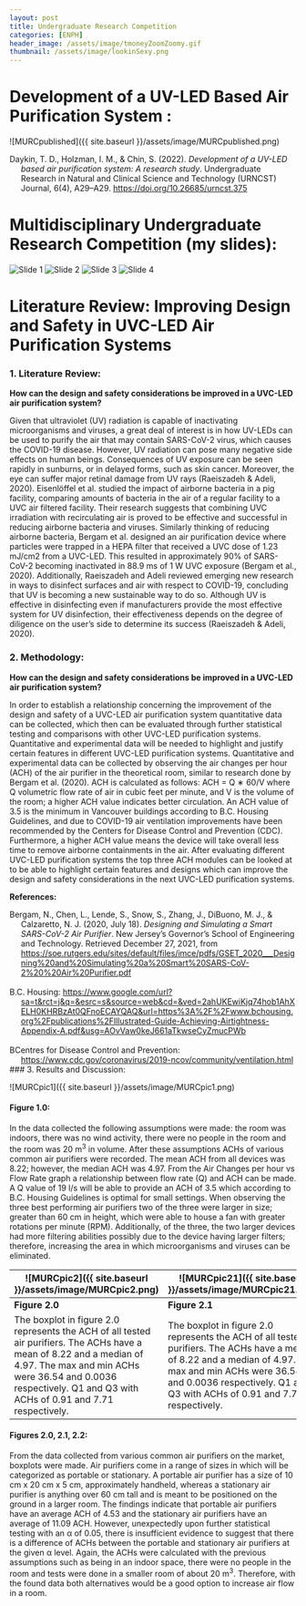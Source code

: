 ```yaml
---
layout: post
title: Undergraduate Research Competition
categories: [ENPH]
header_image: /assets/image/tmoneyZoomZoomy.gif
thumbnail: /assets/image/lookinSexy.png
---
```


<style>
    /* Other styles remain unchanged */

    /* Adjust the top margin of the posts container to push it down */
    .posts {
        margin-top: 35px; /* Add more space at the top of the posts container */
        width: 100%; /* Full width of the parent container */
        position: relative;
        z-index: 3; /* Above the background section but below the navigation and header */
    }

    /* Rest of your styles */
</style>

# Development of a UV-LED Based Air Purification System :

![MURCpublished]({{ site.baseurl }}/assets/image/MURCpublished.png)

<div style="margin-left: 20px; text-indent: -20px;">
  Daykin, T. D., Holzman, I. M., & Chin, S. (2022). <em>Development of a UV-LED based air purification system: A research study</em>. Undergraduate Research in Natural and Clinical Science and Technology (URNCST) Journal, 6(4), A29–A29. <a href="https://doi.org/10.26685/urncst.375">https://doi.org/10.26685/urncst.375</a>
</div>

# Multidisciplinary Undergraduate Research Competition (my slides):
![Slide 1](/assets/image/Slide1.png)
![Slide 2](/assets/image/Slide2.png)
![Slide 3](/assets/image/Slide3.png)
![Slide 4](/assets/image/Slide4.png)

# Literature Review: Improving Design and Safety in UVC-LED Air Purification Systems

### 1. Literature Review:
**How can the design and safety considerations be improved in a UVC-LED air purification system?**

Given that ultraviolet (UV) radiation is capable of inactivating microorganisms and viruses, a great deal of interest is in how UV-LEDs can be used to purify the air that may contain SARS-CoV-2 virus, which causes the COVID-19 disease. However, UV radiation can pose many negative side effects on human beings. Consequences of UV exposure can be seen rapidly in sunburns, or in delayed forms, such as skin cancer. Moreover, the eye can suffer major retinal damage from UV rays (Raeiszadeh & Adeli, 2020). Eisenlöffel et al. studied the impact of airborne bacteria in a pig facility, comparing amounts of bacteria in the air of a regular facility to a UVC air filtered facility. Their research suggests that combining UVC irradiation with recirculating air is proved to be effective and successful in reducing airborne bacteria and viruses. Similarly thinking of reducing airborne bacteria, Bergam et al. designed an air purification device where particles were trapped in a HEPA filter that received a UVC dose of 1.23 mJ/cm2 from a UVC-LED. This resulted in approximately 90% of SARS-CoV-2 becoming inactivated in 88.9 ms of 1 W UVC exposure (Bergam et al., 2020). Additionally, Raeiszadeh and Adeli reviewed emerging new research in ways to disinfect surfaces and air with respect to COVID-19, concluding that UV is becoming a new sustainable way to do so. Although UV is effective in disinfecting even if manufacturers provide the most effective system for UV disinfection, their effectiveness depends on the degree of diligence on the user’s side to determine its success (Raeiszadeh & Adeli, 2020).
### 2. Methodology:
**How can the design and safety considerations be improved in a UVC-LED air purification system?**

In order to establish a relationship concerning the improvement of the design and safety of a UVC-LED air purification system quantitative data can be collected, which then can be evaluated through further statistical testing and comparisons with other UVC-LED purification systems. Quantitative and experimental data will be needed to highlight and justify certain features in different UVC-LED purification systems. Quantitative and experimental data can be collected by observing the air changes per hour (ACH) of the air purifier in the theoretical room, similar to research done by Bergam et al. (2020). ACH is calculated as follows: ACH = Q ∗ 60/V where Q volumetric flow rate of air in cubic feet per minute, and V is the volume of the room; a higher ACH value indicates better circulation. An ACH value of 3.5 is the minimum in Vancouver buildings according to B.C. Housing Guidelines, and due to COVID-19 air ventilation improvements have been recommended by the Centers for Disease Control and Prevention (CDC). Furthermore, a higher ACH value means the device will take overall less time to remove airborne containments in the air. After evaluating different UVC-LED purification systems the top three ACH modules can be looked at to be able to highlight certain features and designs which can improve the design and safety considerations in the next UVC-LED purification systems.

**References:**
<div style="margin-left: 20px; text-indent: -20px;">
  Bergam, N., Chen, L., Lende, S., Snow, S., Zhang, J., DiBuono, M. J., & Calzaretto, N. J. (2020, July 18). <em>Designing and Simulating a Smart SARS-CoV-2 Air Purifier</em>. New Jersey’s Governor’s School of Engineering and Technology. Retrieved December 27, 2021, from <a href="https://soe.rutgers.edu/sites/default/files/imce/pdfs/GSET_2020___Designing%20and%20Simulating%20a%20Smart%20SARS-CoV-2%20%20Air%20Purifier.pdf">https://soe.rutgers.edu/sites/default/files/imce/pdfs/GSET_2020___Designing%20and%20Simulating%20a%20Smart%20SARS-CoV-2%20%20Air%20Purifier.pdf</a>
</div>
<br>
<div style="margin-left: 20px; text-indent: -20px;">
  B.C. Housing: <a href="https://www.google.com/url?sa=t&rct=j&q=&esrc=s&source=web&cd=&ved=2ahUKEwiKjq74hob1AhXELH0KHRBzAt0QFnoECAYQAQ&url=https%3A%2F%2Fwww.bchousing.org%2Fpublications%2FIllustrated-Guide-Achieving-Airtightness-Appendix-A.pdf&usg=AOvVaw0keJ661aTkwseCyZmucPWb">https://www.google.com/url?sa=t&rct=j&q=&esrc=s&source=web&cd=&ved=2ahUKEwiKjq74hob1AhXELH0KHRBzAt0QFnoECAYQAQ&url=https%3A%2F%2Fwww.bchousing.org%2Fpublications%2FIllustrated-Guide-Achieving-Airtightness-Appendix-A.pdf&usg=AOvVaw0keJ661aTkwseCyZmucPWb</a>
</div>
<br>
<div style="margin-left: 20px; text-indent: -20px;">
  BCentres for Disease Control and Prevention: <a href="https://www.cdc.gov/coronavirus/2019-ncov/community/ventilation.html">https://www.cdc.gov/coronavirus/2019-ncov/community/ventilation.html</a>
</div>
### 3. Results and Discussion:

![MURCpic1]({{ site.baseurl }}/assets/image/MURCpic1.png)
#### Figure 1.0:
In the data collected the following assumptions were made: the room was indoors, there was no wind activity, there were no people in the room and the room was 20 m<sup>3</sup> in volume. After these assumptions ACHs of various common air purifiers were recorded. The mean ACH from all devices was 8.22; however, the median ACH was 4.97. From the Air Changes per hour vs Flow Rate graph a relationship between flow rate (Q) and ACH can be made. A Q value of 19 l/s will be able to provide an ACH of 3.5 which according to B.C. Housing Guidelines is optimal for small settings. When observing the three best performing air purifiers two of the three were larger in size; greater than 60 cm in height, which were able to house a fan with greater rotations per minute (RPM). Additionally, of the three, the two larger devices had more filtering abilities possibly due to the device having larger filters; therefore, increasing the area in which microorganisms and viruses can be eliminated.

| ![MURCpic2]({{ site.baseurl }}/assets/image/MURCpic2.png)                                                                                                                                                                                                                                      | ![MURCpic21]({{ site.baseurl }}/assets/image/MURCpic21.png)                                                                                                                                                                                                                                      | ![MURCpic22]({{ site.baseurl }}/assets/image/MURCpic22.png)                                                                                                                                                                                                                                      |
|------------------------------------------------------------------------------------------------------------------------------------------------------------------------------------------------------------------------------------------|------------------------------------------------------------------------------------------------------------------------------------------------------------------------------------------------------------------------------------------|------------------------------------------------------------------------------------------------------------------------------------------------------------------------------------------------------------------------------------------|
| **Figure 2.0**                                                                                                                                                                                                                               | **Figure 2.1**                                                                                                                                                                                                                               | **Figure 2.2**                                                                                                                                                                                                                               |
| The boxplot in figure 2.0 represents the ACH of all tested air purifiers. The ACHs have a mean of 8.22 and a median of 4.97. The max and min ACHs were 36.54 and 0.0036 respectively. Q1 and Q3 with ACHs of 0.91 and 7.71 respectively. | The boxplot in figure 2.0 represents the ACH of all tested air purifiers. The ACHs have a mean of 8.22 and a median of 4.97. The max and min ACHs were 36.54 and 0.0036 respectively. Q1 and Q3 with ACHs of 0.91 and 7.71 respectively. | The boxplot in figure 2.2 represents the ACH of stationary air purifiers. The ACHs have a mean of 11.91 and a median of 4.98. The max and min ACHs were 36.54 and 1.12 respectively. Q1 and Q3 with ACHs of 2.88 and 14.01 respectively. |
#### Figures 2.0, 2.1, 2.2:
From the data collected from various common air purifiers on the market, boxplots were made. Air purifiers come in a range of sizes in which will be categorized as portable or stationary. A portable air purifier has a size of 10 cm x 20 cm x 5 cm, approximately handheld, whereas a stationary air purifier is anything over 60 cm tall and is meant to be positioned on the ground in a larger room. The findings indicate that portable air purifiers have an average ACH of 4.53 and the stationary air purifiers have an average of 11.09 ACH. However, unexpectedly upon further statistical testing with an α of 0.05, there is insufficient evidence to suggest that there is a difference of ACHs between the portable and stationary air purifiers at the given α level. Again, the ACHs were calculated with the previous assumptions such as being in an indoor space, there were no people in the room and tests were done in a smaller room of about 20 m<sup>3</sup>. Therefore, with the found data both alternatives would be a good option to increase air flow in a room.






